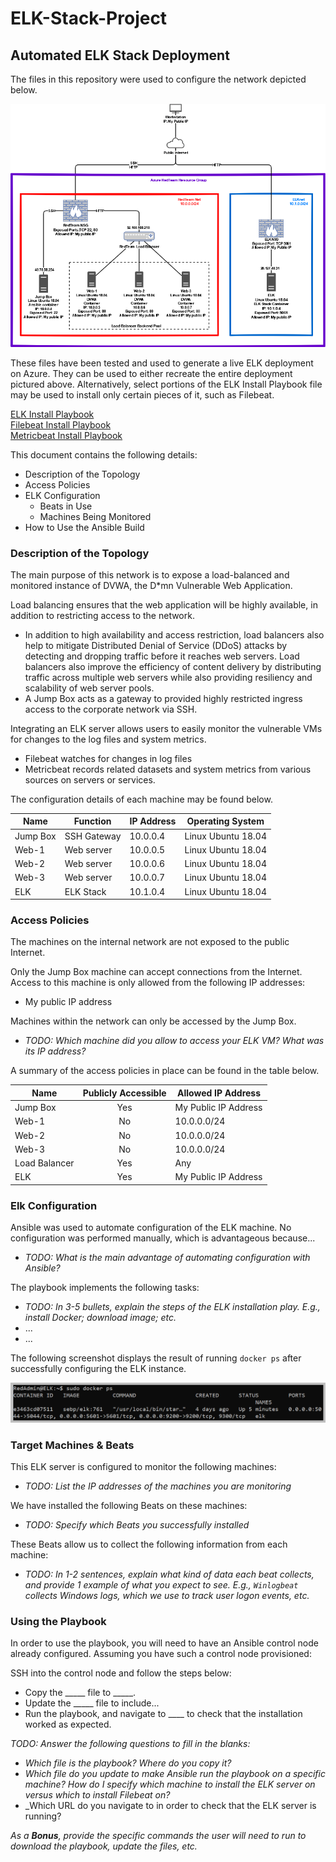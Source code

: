 # ELK-Stack-Project

## Automated ELK Stack Deployment

The files in this repository were used to configure the network depicted below.

<img src="https://github.com/UCB-CyberSecurity-Cohort5/elk-stack-project-TrunkMonk/blob/main/images/AzureDockerELKstack.png" style="max-width: 100%;"/>

These files have been tested and used to generate a live ELK deployment on Azure. They can be used to either recreate the entire deployment pictured above. Alternatively, select portions of the ELK Install Playbook file may be used to install only certain pieces of it, such as Filebeat.

  <a href="https://github.com/UCB-CyberSecurity-Cohort5/elk-stack-project-TrunkMonk/blob/main/playbooks/install-elk.yml">ELK Install Playbook</a></br>
  <a href="https://github.com/UCB-CyberSecurity-Cohort5/elk-stack-project-TrunkMonk/blob/main/playbooks/filebeat-playbook.yml">Filebeat Install Playbook</a></br>
  <a href="https://github.com/UCB-CyberSecurity-Cohort5/elk-stack-project-TrunkMonk/blob/main/playbooks/metricbeat-playbook.yml">Metricbeat Install Playbook</a></br>

This document contains the following details:
- Description of the Topology
- Access Policies
- ELK Configuration
  - Beats in Use
  - Machines Being Monitored
- How to Use the Ansible Build


### Description of the Topology

The main purpose of this network is to expose a load-balanced and monitored instance of DVWA, the D*mn Vulnerable Web Application.

Load balancing ensures that the web application will be highly available, in addition to restricting access to the network.
- In addition to high availability and access restriction, load balancers also help to mitigate Distributed Denial of Service (DDoS) attacks by detecting and dropping traffic before it reaches web servers. Load balancers also improve the efficiency of content delivery by distributing traffic across multiple web servers while also providing resiliency and scalability of web server pools.
- A Jump Box acts as a gateway to provided highly restricted ingress access to the corporate network via SSH.

Integrating an ELK server allows users to easily monitor the vulnerable VMs for changes to the log files and system metrics.
- Filebeat watches for changes in log files
- Metricbeat records related datasets and system metrics from various sources on servers or services.

The configuration details of each machine may be found below.

| **Name** | **Function** | **IP Address** | **Operating System** |
|----------|--------------|----------------|----------------------|
| Jump Box | SSH Gateway  | 10.0.0.4       | Linux Ubuntu 18.04   |
| Web-1    | Web server   | 10.0.0.5       | Linux Ubuntu 18.04   |
| Web-2    | Web server   | 10.0.0.6       | Linux Ubuntu 18.04   |
| Web-3    | Web server   | 10.0.0.7       | Linux Ubuntu 18.04   |
| ELK      | ELK Stack    | 10.1.0.4       | Linux Ubuntu 18.04   |
### Access Policies

The machines on the internal network are not exposed to the public Internet. 

Only the Jump Box machine can accept connections from the Internet. Access to this machine is only allowed from the following IP addresses:
- My public IP address

Machines within the network can only be accessed by the Jump Box.
- _TODO: Which machine did you allow to access your ELK VM? What was its IP address?_

A summary of the access policies in place can be found in the table below.

| **Name**      | **Publicly Accessible** | **Allowed IP Address** |
|---------------|:-----------------------:|------------------------|
| Jump Box      |           Yes           | My Public IP Address   |
| Web-1         |            No           | 10.0.0.0/24            |
| Web-2         |            No           | 10.0.0.0/24            |
| Web-3         |            No           | 10.0.0.0/24            |
| Load Balancer |           Yes           | Any                    |
| ELK           |           Yes           | My Public IP Address   |

### Elk Configuration

Ansible was used to automate configuration of the ELK machine. No configuration was performed manually, which is advantageous because...
- _TODO: What is the main advantage of automating configuration with Ansible?_

The playbook implements the following tasks:
- _TODO: In 3-5 bullets, explain the steps of the ELK installation play. E.g., install Docker; download image; etc._
- ...
- ...

The following screenshot displays the result of running `docker ps` after successfully configuring the ELK instance.

![TODO: Update the path with the name of your screenshot of docker ps output](Images/docker_ps_output.png)

### Target Machines & Beats
This ELK server is configured to monitor the following machines:
- _TODO: List the IP addresses of the machines you are monitoring_

We have installed the following Beats on these machines:
- _TODO: Specify which Beats you successfully installed_

These Beats allow us to collect the following information from each machine:
- _TODO: In 1-2 sentences, explain what kind of data each beat collects, and provide 1 example of what you expect to see. E.g., `Winlogbeat` collects Windows logs, which we use to track user logon events, etc._

### Using the Playbook
In order to use the playbook, you will need to have an Ansible control node already configured. Assuming you have such a control node provisioned: 

SSH into the control node and follow the steps below:
- Copy the _____ file to _____.
- Update the _____ file to include...
- Run the playbook, and navigate to ____ to check that the installation worked as expected.

_TODO: Answer the following questions to fill in the blanks:_
- _Which file is the playbook? Where do you copy it?_
- _Which file do you update to make Ansible run the playbook on a specific machine? How do I specify which machine to install the ELK server on versus which to install Filebeat on?_
- _Which URL do you navigate to in order to check that the ELK server is running?

_As a **Bonus**, provide the specific commands the user will need to run to download the playbook, update the files, etc._

